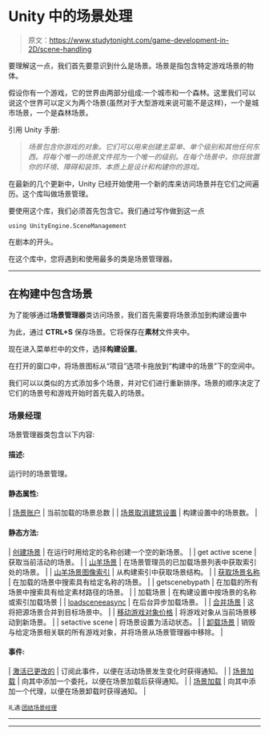 # Unity 中的场景处理

> 原文：<https://www.studytonight.com/game-development-in-2D/scene-handling>

要理解这一点，我们首先要意识到什么是场景。场景是指包含特定游戏场景的物体。

假设你有一个游戏，它的世界由两部分组成:一个城市和一个森林。这里我们可以说这个世界可以定义为两个场景(虽然对于大型游戏来说可能不是这样)，一个是城市场景，一个是森林场景。

引用 Unity 手册:

> *场景包含你游戏的对象。它们可以用来创建主菜单、单个级别和其他任何东西。将每个唯一的场景文件视为一个唯一的级别。在每个场景中，你将放置你的环境、障碍和装饰，本质上是设计和构建你的游戏。*

在最新的几个更新中，Unity 已经开始使用一个新的库来访问场景并在它们之间遍历。这个库叫做场景管理。

要使用这个库，我们必须首先包含它。我们通过写作做到这一点

```
using UnityEngine.SceneManagement
```

在剧本的开头。

在这个库中，您将遇到和使用最多的类是场景管理器。

* * *

## 在构建中包含场景

为了能够通过**场景管理器**类访问场景，我们首先需要将场景添加到构建设置中

为此，通过 **CTRL+S** 保存场景。它将保存在**素材**文件夹中。

现在进入菜单栏中的文件，选择**构建设置**。

在打开的窗口中，将场景图标从“项目”选项卡拖放到“构建中的场景”下的空间中。

我们可以以类似的方式添加多个场景，并对它们进行重新排序。场景的顺序决定了它们的场景号和游戏开始时首先载入的场景。

### 场景经理

场景管理器类包含以下内容:

#### 描述:

运行时的场景管理。

#### 静态属性:

| [场景账户](https://docs.unity3d.com/ScriptReference/SceneManagement.SceneManager-sceneCount.html) | 当前加载的场景总数 |
| [场景取消建筑设置](https://docs.unity3d.com/ScriptReference/SceneManagement.SceneManager-sceneCountInBuildSettings.html) | 构建设置中的场景数。 |

#### 静态方法:

| [创建场景](https://docs.unity3d.com/ScriptReference/SceneManagement.SceneManager.CreateScene.html) | 在运行时用给定的名称创建一个空的新场景。 |
| get active scene | 获取当前活动的场景。 |
| [山羊场景](https://docs.unity3d.com/ScriptReference/SceneManagement.SceneManager.GetSceneAt.html) | 在场景管理员的已加载场景列表中获取索引处的场景。 |
| [山羊场景图像索引](https://docs.unity3d.com/ScriptReference/SceneManagement.SceneManager.GetSceneByBuildIndex.html) | 从构建索引中获取场景结构。 |
| [获取场景名称](https://docs.unity3d.com/ScriptReference/SceneManagement.SceneManager.GetSceneByName.html) | 在加载的场景中搜索具有给定名称的场景。 |
| getscenebypath | 在加载的所有场景中搜索具有给定素材路径的场景。 |
| 加载场景 | 在构建设置中按场景的名称或索引加载场景 |
| [loadsceneeasync](https://docs.unity3d.com/ScriptReference/SceneManagement.SceneManager.LoadSceneAsync.html) | 在后台异步加载场景。 |
| [合并场景](https://docs.unity3d.com/ScriptReference/SceneManagement.SceneManager.MergeScenes.html) | 这将把源场景合并到目标场景中。 |
| [移动游戏对象价格](https://docs.unity3d.com/ScriptReference/SceneManagement.SceneManager.MoveGameObjectToScene.html) | 将游戏对象从当前场景移动到新场景。 |
| setactive scene | 将场景设置为活动状态。 |
| [卸载场景](https://docs.unity3d.com/ScriptReference/SceneManagement.SceneManager.UnloadSceneAsync.html) | 销毁与给定场景相关联的所有游戏对象，并将场景从场景管理器中移除。 |

#### 事件:

| [激活已更改的](https://docs.unity3d.com/ScriptReference/SceneManagement.SceneManager-activeSceneChanged.html) | 订阅此事件，以便在活动场景发生变化时获得通知。 |
| [场景加载](https://docs.unity3d.com/ScriptReference/SceneManagement.SceneManager-sceneLoaded.html) | 向其中添加一个委托，以便在场景加载后获得通知。 |
| [场景加载](https://docs.unity3d.com/ScriptReference/SceneManagement.SceneManager-sceneUnloaded.html) | 向其中添加一个代理，以便在场景卸载时获得通知。 |

<small>礼遇:[团结场景经理](https://docs.unity3d.com/ScriptReference/SceneManagement.SceneManager.html)</small>

* * *

* * *